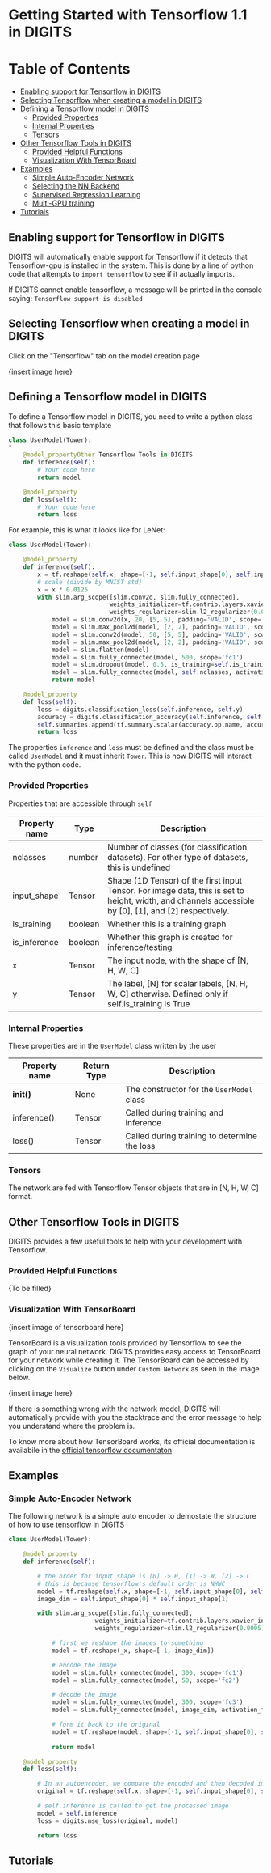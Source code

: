 # Getting Started with Tensorflow 1.1 in DIGITS

Table of Contents
=================
* [Enabling support for Tensorflow in DIGITS](#enabling-support-for-tensorflow-in-digits)
* [Selecting Tensorflow when creating a model in DIGITS](#selecting-tensorflow-when-creating-a-model-in-digits)
* [Defining a Tensorflow model in DIGITS](#defining-a-tensorflow-model-in-digits)
    * [Provided Properties](#provided-properties)
    * [Internal Properties](#internal-properties)
    * [Tensors](#tensors)
* [Other Tensorflow Tools in DIGITS](#other-tensorflow-tools-in-digits)
    * [Provided Helpful Functions](#provided-helpful-functions)
    * [Visualization With TensorBoard](visualization-with-tensorboard)
* [Examples](#examples)
    * [Simple Auto-Encoder Network](#simple-auto-encoder-network)
    * [Selecting the NN Backend](#selecting-the-nn-backend)
    * [Supervised Regression Learning](#supervised-regression-learning)
    * [Multi-GPU training](#multi-gpu-training)
* [Tutorials](#tutorials)

## Enabling support for Tensorflow in DIGITS

DIGITS will automatically enable support for Tensorflow if it detects that Tensorflow-gpu is installed in the system. This is done by a line of python code that attempts to ```import tensorflow``` to see if it actually imports.

If DIGITS cannot enable tensorflow, a message will be printed in the console saying: ```Tensorflow support is disabled```

## Selecting Tensorflow when creating a model in DIGITS

Click on the "Tensorflow" tab on the model creation page

{insert image here}

## Defining a Tensorflow model in DIGITS

To define a Tensorflow model in DIGITS, you need to write a python class that follows this basic template

```python
class UserModel(Tower):
* 
    @model_propertyOther Tensorflow Tools in DIGITS
    def inference(self):
        # Your code here
        return model

    @model_property
    def loss(self):
        # Your code here
        return loss
```

For example, this is what it looks like for LeNet:

```python
class UserModel(Tower):

    @model_property
    def inference(self):
        x = tf.reshape(self.x, shape=[-1, self.input_shape[0], self.input_shape[1], self.input_shape[2]])
        # scale (divide by MNIST std)
        x = x * 0.0125
        with slim.arg_scope([slim.conv2d, slim.fully_connected],
                            weights_initializer=tf.contrib.layers.xavier_initializer(),
                            weights_regularizer=slim.l2_regularizer(0.0005) ):
            model = slim.conv2d(x, 20, [5, 5], padding='VALID', scope='conv1')
            model = slim.max_pool2d(model, [2, 2], padding='VALID', scope='pool1')
            model = slim.conv2d(model, 50, [5, 5], padding='VALID', scope='conv2')
            model = slim.max_pool2d(model, [2, 2], padding='VALID', scope='pool2')
            model = slim.flatten(model)
            model = slim.fully_connected(model, 500, scope='fc1')
            model = slim.dropout(model, 0.5, is_training=self.is_training, scope='do1')
            model = slim.fully_connected(model, self.nclasses, activation_fn=None, scope='fc2')
            return model

    @model_property
    def loss(self):
        loss = digits.classification_loss(self.inference, self.y)
        accuracy = digits.classification_accuracy(self.inference, self.y)
        self.summaries.append(tf.summary.scalar(accuracy.op.name, accuracy))
        return loss
```

The properties ```inference``` and ```loss``` must be defined and the class must be called ```UserModel``` and it must inherit ```Tower```. This is how DIGITS will interact with the python code.

### Provided Properties

Properties that are accessible through ```self```

Property name | Type      | Description
--------------|-----------|------------
nclasses      | number    | Number of classes (for classification datasets). For other type of datasets, this is undefined
input_shape   | Tensor    | Shape (1D Tensor) of the first input Tensor. For image data, this is set to height, width, and channels accessible by [0], [1], and [2] respectively.
is_training   | boolean   | Whether this is a training graph
is_inference  | boolean   | Whether this graph is created for inference/testing
x             | Tensor    | The input node, with the shape of [N, H, W, C]
y             | Tensor    | The label, [N] for scalar labels, [N, H, W, C] otherwise. Defined only if self.is_training is True

### Internal Properties

These properties are in the ```UserModel``` class written by the user

Property name | Return Type | Description
--------------|-------------|------------
__init()__    | None        | The constructor for the ```UserModel``` class
inference()   | Tensor      | Called during training and inference
loss()        | Tensor      | Called during training to determine the loss

### Tensors

The network are fed with Tensorflow Tensor objects that are in [N, H, W, C] format.

## Other Tensorflow Tools in DIGITS

DIGITS provides a few useful tools to help with your development with Tensorflow.

### Provided Helpful Functions

{To be filled}

### Visualization With TensorBoard

{insert image of tensorboard here}

TensorBoard is a visualization tools provided by Tensorflow to see the graph of your neural network. DIGITS provides easy access to TensorBoard for your network while creating it. The TensorBoard can be accessed by clicking on the ```Visualize``` button under ```Custom Network``` as seen in the image below.

{insert image here}

If there is something wrong with the network model, DIGITS will automatically provide with you the stacktrace and the error message to help you understand where the problem is.

To know more about how TensorBoard works, its official documentation is availabile in the [official tensorflow documentaton](https://www.tensorflow.org/get_started/summaries_and_tensorboard)

## Examples

### Simple Auto-Encoder Network

The following network is a simple auto encoder to demostate the structure of how to use tensorflow in DIGITS
```python
class UserModel(Tower):

    @model_property
    def inference(self):

        # the order for input shape is [0] -> H, [1] -> W, [2] -> C
        # this is because tensorflow's default order is NHWC
        model = tf.reshape(self.x, shape=[-1, self.input_shape[0], self.input_shape[1], self.input_shape[2]])
        image_dim = self.input_shape[0] * self.input_shape[1]

        with slim.arg_scope([slim.fully_connected], 
                        weights_initializer=tf.contrib.layers.xavier_initializer(),
                        weights_regularizer=slim.l2_regularizer(0.0005)):

            # first we reshape the images to something
            model = tf.reshape(_x, shape=[-1, image_dim])

            # encode the image
            model = slim.fully_connected(model, 300, scope='fc1')
            model = slim.fully_connected(model, 50, scope='fc2')

            # decode the image
            model = slim.fully_connected(model, 300, scope='fc3')
            model = slim.fully_connected(model, image_dim, activation_fn=None, scope='fc4')

            # form it back to the original
            model = tf.reshape(model, shape=[-1, self.input_shape[0], self.input_shape[1], self.input_shape[2]])
            
            return model

    @model_property
    def loss(self):

        # In an autoencoder, we compare the encoded and then decoded image with the original
        original = tf.reshape(self.x, shape=[-1, self.input_shape[0], self.input_shape[1], self.input_shape[2]])

        # self.inference is called to get the processed image
        model = self.inference
        loss = digits.mse_loss(original, model)

        return loss
```

## Tutorials

